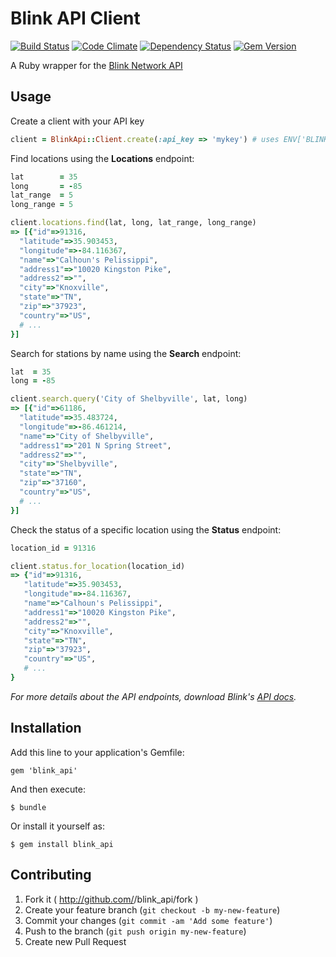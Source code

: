 # Blink API Client
[![Build Status](https://travis-ci.org/kconarro14/blink_api.svg?branch=master)](https://travis-ci.org/kconarro14/blink_api) [![Code Climate](https://codeclimate.com/github/kconarro14/blink_api.png)](https://codeclimate.com/github/kconarro14/blink_api) [![Dependency Status](https://gemnasium.com/kconarro14/blink_api.svg)](https://gemnasium.com/kconarro14/blink_api) [![Gem Version](https://badge.fury.io/rb/blink_api.svg)](http://badge.fury.io/rb/blink_api)

A Ruby wrapper for the [Blink Network API](http://www.blinknetwork.com/developer.html)

## Usage

Create a client with your API key

```ruby
client = BlinkApi::Client.create(:api_key => 'mykey') # uses ENV['BLINK_API_KEY'] by default
```

Find locations using the __Locations__ endpoint:

```ruby
lat        = 35
long       = -85
lat_range  = 5
long_range = 5

client.locations.find(lat, long, lat_range, long_range)
=> [{"id"=>91316,
  "latitude"=>35.903453,
  "longitude"=>-84.116367,
  "name"=>"Calhoun's Pelissippi",
  "address1"=>"10020 Kingston Pike",
  "address2"=>"",
  "city"=>"Knoxville",
  "state"=>"TN",
  "zip"=>"37923",
  "country"=>"US",
  # ...
}]
```

Search for stations by name using the __Search__ endpoint:

```ruby
lat  = 35
long = -85

client.search.query('City of Shelbyville', lat, long)
=> [{"id"=>61186,
  "latitude"=>35.483724,
  "longitude"=>-86.461214,
  "name"=>"City of Shelbyville",
  "address1"=>"201 N Spring Street",
  "address2"=>"",
  "city"=>"Shelbyville",
  "state"=>"TN",
  "zip"=>"37160",
  "country"=>"US",
  # ...
}]
```

Check the status of a specific location using the __Status__ endpoint:

```ruby
location_id = 91316

client.status.for_location(location_id)
=> {"id"=>91316,
   "latitude"=>35.903453,
   "longitude"=>-84.116367,
   "name"=>"Calhoun's Pelissippi",
   "address1"=>"10020 Kingston Pike",
   "address2"=>"",
   "city"=>"Knoxville",
   "state"=>"TN",
   "zip"=>"37923",
   "country"=>"US",
   # ...
}
```

*For more details about the API endpoints, download Blink's [API docs](http://www.blinknetwork.com/file/17254/BLINK+API+MAP+20140128.1+.pdf).*

## Installation

Add this line to your application's Gemfile:

    gem 'blink_api'

And then execute:

    $ bundle

Or install it yourself as:

    $ gem install blink_api

## Contributing

1. Fork it ( http://github.com/<my-github-username>/blink_api/fork )
2. Create your feature branch (`git checkout -b my-new-feature`)
3. Commit your changes (`git commit -am 'Add some feature'`)
4. Push to the branch (`git push origin my-new-feature`)
5. Create new Pull Request
